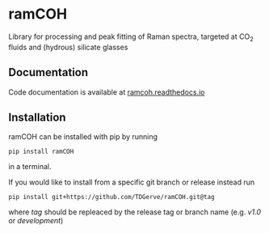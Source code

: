 # ramCOH

Library for processing and peak fitting of Raman spectra, targeted at CO<sub>2</sub> fluids and (hydrous) silicate glasses

## Documentation
Code documentation is available at [ramcoh.readthedocs.io](https://ramcoh.readthedocs.io/en/latest)

## Installation
ramCOH can be installed with pip by running

    pip install ramCOH

in a terminal.

If you would like to install from a specific git branch or release instead run

    pip install git+https://github.com/TDGerve/ramCOH.git@tag

where *tag* should be repleaced by the release tag or branch name (e.g. *v1.0* or *development*)



